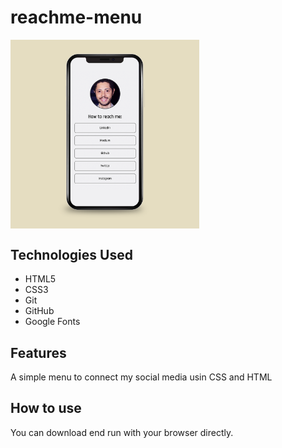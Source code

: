 # reachme-menu

<img align="center" width="60%" margin-bottom="80px" src="https://github.com/FelipeFeitosaDev/reachme-menu/blob/master/assets/images/menu-profile.png" style="max-width:100%;">

## Technologies Used

* HTML5
* CSS3
* Git
* GitHub
* Google Fonts

## Features

A simple menu to connect my social media usin CSS and HTML

## How to use

You can download end run with your browser directly.
